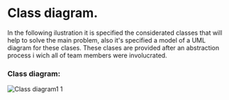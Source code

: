 # Class diagram.
In the following ilustration it is specified the considerated classes that will help to solve the main problem, also it's specified a model of a UML diagram for these clases. These clases are provided after an abstraction process i wich all of team members were involucrated.
### Class diagram:
![Class diagram1 1](https://user-images.githubusercontent.com/86177245/136678272-0cbc437b-03b9-4144-8b40-3aabf6e560c7.png)
